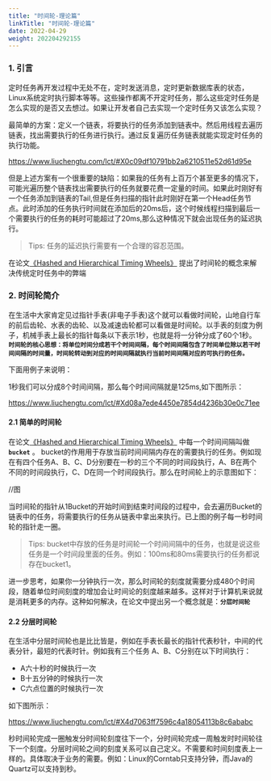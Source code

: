 ```yaml
---
title: "时间轮-理论篇"
linkTitle: "时间轮-理论篇"
date: 2022-04-29
weight: 202204292155
---
```


### 1. 引言

定时任务再开发过程中无处不在，定时发送消息，定时更新数据库表的状态，Linux系统定时执行脚本等等。这些操作都离不开定时任务，那么这些定时任务是怎么实现的是否又去想过。如果让开发者自己去实现一个定时任务又该怎么实现？

最简单的方案：定义一个链表，将要执行的任务添加到链表中。然后用线程去遍历链表，找出需要执行的任务进行执行。通过反复遍历任务链表就能实现定时任务的执行功能。

https://www.liuchengtu.com/lct/#X0c09df10791bb2a6210511e52d61d95e

但是上述方案有一个很重要的缺陷：如果我的任务有上百万个甚至更多的情况下，可能光遍历整个链表找出需要执行的任务就要花费一定量的时间。如果此时刚好有一个任务添加到链表的Tail,但是任务扫描的指针此时刚好在第一个Head任务节点。此时添加的任务执行时间就在添加后的20ms后，这个时候线程扫描到最后一个需要执行的任务的耗时可能超过了20ms,那么这种情况下就会出现任务的延迟执行。

> Tips: 任务的延迟执行需要有一个合理的容忍范围。

在论文[《Hashed and Hierarchical Timing Wheels》](http://www.cs.columbia.edu/~nahum/w6998/papers/sosp87-timing-wheels.pdf) 提出了时间轮的概念来解决传统定时任务中的弊端

### 2. 时间轮简介

在生活中大家肯定见过指针手表(非电子手表)这个就可以看做时间轮，山地自行车的前后齿轮、水表的齿轮、以及减速齿轮都可以看做是时间轮。以手表的刻度为例子，机械手表上最长的指针每条以下表示1秒，也就是将一分钟分成了60个1秒。 **`时间轮的核心思想：将单位时间分成若干个时间间隔，每个时间间隔包含了时间单位除以若干时间间隔的时间量，时间轮转动到对应的时间间隔就执行当前时间间隔对应的可执行的任务。`**

下面用例子来说明：

1秒我们可以分成8个时间间隔，那么每个时间间隔就是125ms,如下图所示：

https://www.liuchengtu.com/lct/#Xd08a7ede4450e7854d4236b30e0c71ee

#### 2.1 简单的时间轮

在论文[《Hashed and Hierarchical Timing Wheels》](http://www.cs.columbia.edu/~nahum/w6998/papers/sosp87-timing-wheels.pdf)  中每一个时间间隔叫做 **`bucket`** 。 bucket的作用用于存放当前时间间隔内存在的需要执行的任务。例如现在有四个任务A、B、C、D分别要在一秒的三个不同的时间段执行，A、B在两个不同的时间段执行，C、D在同一个时间段执行。那么在时间轮上的示意图如下：

//图

当时间轮的指针从1Bucket的开始时间到结束时间段的过程中，会去遍历Bucket的链表中的任务，将需要执行的任务从链表中拿出来执行。已上图的例子每一秒时间轮的指针走一圈。

> Tips: bucket中存放的任务是时间轮一个时间间隔中的任务，也就是说这些任务是一个时间段里面的任务。例如：100ms和80ms需要执行的任务都说存在bucket1。

进一步思考，如果你一分钟执行一次，那么时间轮的刻度就需要分成480个时间段，随着单位时间刻度的增加会让时间论的刻度越来越多。这样对于计算机来说就是消耗更多的内存。这种如何解决，在论文中提出另一个概念就是：**`分层时间轮`**

#### 2.2 分层时间轮

在生活中分层时间轮也是比比皆是，例如在手表长最长的指针代表秒针，中间的代表分针，最短的代表时针。例如我有三个任务 A、B、C分别在以下时间执行：

- A六十秒的时候执行一次
- B十五分钟的时候执行一次
- C六点位置的时候执行一次

如下图所示：

https://www.liuchengtu.com/lct/#X4d7063ff7596c4a18054113b8c6ababc

秒时间轮完成一圈触发分时间轮刻度往下一个，分时间轮完成一周触发时时间轮往下一个刻度。分层时间轮之间的刻度关系可以自己定义。不需要和时间刻度表上一样的。具体取决于业务的需要。例如：Linux的Corntab只支持分钟，而Java的Quartz可以支持到秒。